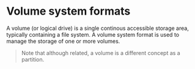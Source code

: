 # Volume system formats

A volume (or logical drive) is a single continous accessible storage area,
typically containing a file system. A volume system format is used to manage
the storage of one or more volumes.

> Note that although related, a volume is a different concept as a partition.
